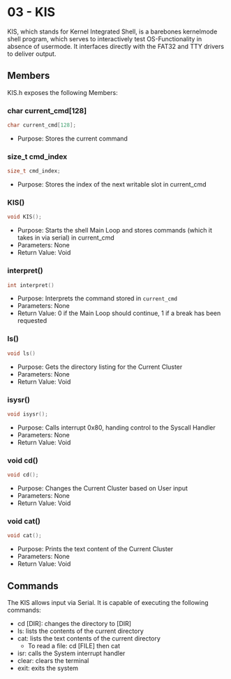 # 03 - KIS
KIS, which stands for Kernel Integrated Shell, is a barebones kernelmode shell program, which serves to interactively test OS-Functionality in absence of usermode. It interfaces directly with the FAT32 and TTY drivers to deliver output. 
## Members
KIS.h exposes the following Members:<br>
### char current_cmd[128]
```c
char current_cmd[128];
```
- Purpose: Stores the current command
### size_t cmd_index
```c
size_t cmd_index;
```
- Purpose: Stores the index of the next writable slot in current_cmd

### KIS()
```c
void KIS();
```
- Purpose: Starts the shell Main Loop and stores commands (which it takes in via serial) in current_cmd
- Parameters: None
- Return Value: Void
### interpret()
```c
int interpret()
```
- Purpose: Interprets the command stored in ```current_cmd```
- Parameters: None
- Return Value: 0 if the Main Loop should continue, 1 if a break has been requested<br>
### ls()
```c
void ls()
```
- Purpose: Gets the directory listing for the Current Cluster 
- Parameters: None
- Return Value: Void
### isysr()
```c
void isysr();
```
- Purpose: Calls interrupt 0x80, handing control to the Syscall Handler 
- Parameters: None
- Return Value: Void
### void cd()
```c
void cd();
```
- Purpose: Changes the Current Cluster based on User input 
- Parameters: None
- Return Value: Void
### void cat()
```c
void cat();
```
- Purpose: Prints the text content of the Current Cluster 
- Parameters: None
- Return Value: Void

## Commands
The KIS allows input via Serial. It is capable of executing the following commands:
- cd [DIR]: changes the directory to [DIR]
- ls: lists the contents of the current directory
- cat: lists the text contents of the current directory
    - To read a file: cd [FILE] then cat
- isr: calls the System interrupt handler
- clear: clears the terminal
- exit: exits the system
